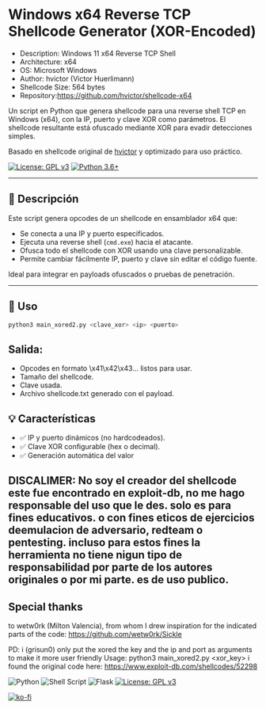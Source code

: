 # Windows x64 Reverse TCP Shellcode Generator (XOR-Encoded)

- Description: Windows 11 x64 Reverse TCP Shell
- Architecture: x64
- OS: Microsoft Windows
- Author: hvictor (Victor Huerlimann)
- Shellcode Size: 564 bytes
- Repository:https://github.com/hvictor/shellcode-x64

Un script en Python que genera shellcode para una reverse shell TCP en Windows (x64), con la IP, puerto y clave XOR como parámetros. El shellcode resultante está ofuscado mediante XOR para evadir detecciones simples.

Basado en shellcode original de [hvictor](https://github.com/hvictor/shellcode-x64) y optimizado para uso práctico.

[![License: GPL v3](https://img.shields.io/badge/License-GPLv3-blue.svg)](https://www.gnu.org/licenses/gpl-3.0)
[![Python 3.6+](https://img.shields.io/badge/python-3.6+-blue.svg)](https://www.python.org)

---

## 🔧 Descripción

Este script genera opcodes de un shellcode en ensamblador x64 que:
- Se conecta a una IP y puerto especificados.
- Ejecuta una reverse shell (`cmd.exe`) hacia el atacante.
- Ofusca todo el shellcode con XOR usando una clave personalizable.
- Permite cambiar fácilmente IP, puerto y clave sin editar el código fuente.

Ideal para integrar en payloads ofuscados o pruebas de penetración.

---

## 🚀 Uso

```bash
python3 main_xored2.py <clave_xor> <ip> <puerto>
```

## Salida:
- Opcodes en formato \x41\x42\x43... listos para usar.
- Tamaño del shellcode.
- Clave usada.
- Archivo shellcode.txt generado con el payload.

## 💡 Características
- ✅ IP y puerto dinámicos (no hardcodeados).
- ✅ Clave XOR configurable (hex o decimal).
- ✅ Generación automática del valor

## DISCALIMER: No soy el creador del shellcode este fue encontrado en exploit-db, no me hago responsable del uso que le des. solo es para fines educativos. o con fines eticos de ejercicios deemulacion de adversario, redteam o pentesting. incluso para estos fines la herramienta no tiene nigun tipo de responsabilidad por parte de los autores originales o por mi parte. es de uso publico.



## Special thanks 
to wetw0rk (Milton Valencia), from whom I drew inspiration for the indicated parts of the code: https://github.com/wetw0rk/Sickle


PD: i (grisun0) only put the xored the key and the ip and port as arguments to make it more user friendly
Usage: python3 main_xored2.py <xor_key> <ip> <port>
i found the original code here: https://www.exploit-db.com/shellcodes/52298

![Python](https://img.shields.io/badge/python-3670A0?style=for-the-badge&logo=python&logoColor=ffdd54) ![Shell Script](https://img.shields.io/badge/shell_script-%23121011.svg?style=for-the-badge&logo=gnu-bash&logoColor=white) ![Flask](https://img.shields.io/badge/flask-%23000.svg?style=for-the-badge&logo=flask&logoColor=white) [![License: GPL v3](https://img.shields.io/badge/License-GPLv3-blue.svg)](https://www.gnu.org/licenses/gpl-3.0)

[![ko-fi](https://ko-fi.com/img/githubbutton_sm.svg)](https://ko-fi.com/Y8Y2Z73AV)
